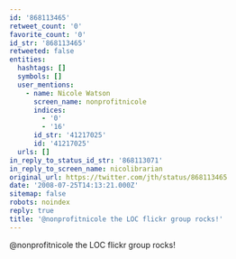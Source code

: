 ```yaml
---
id: '868113465'
retweet_count: '0'
favorite_count: '0'
id_str: '868113465'
retweeted: false
entities:
  hashtags: []
  symbols: []
  user_mentions:
    - name: Nicole Watson
      screen_name: nonprofitnicole
      indices:
        - '0'
        - '16'
      id_str: '41217025'
      id: '41217025'
  urls: []
in_reply_to_status_id_str: '868113071'
in_reply_to_screen_name: nicolibrarian
original_url: https://twitter.com/jth/status/868113465
date: '2008-07-25T14:13:21.000Z'
sitemap: false
robots: noindex
reply: true
title: '@nonprofitnicole the LOC flickr group rocks!'
---
```


@nonprofitnicole the LOC flickr group rocks!